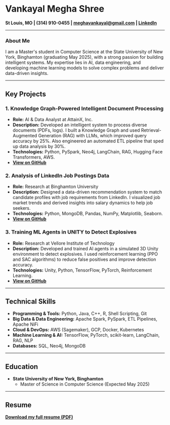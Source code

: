 # Vankayal Megha Shree
**St Louis, MO | (314) 910-0455 | meghavankayal@gmail.com | [LinkedIn](YOUR_LINKEDIN_URL)**

---

### About Me
I am a Master's student in Computer Science at the State University of New York, Binghamton (graduating May 2025), with a strong passion for building intelligent systems. My expertise lies in AI, data engineering, and developing machine learning models to solve complex problems and deliver data-driven insights.

---

## Key Projects

### 1. Knowledge Graph-Powered Intelligent Document Processing
*   **Role:** AI & Data Analyst at AttainX, Inc.
*   **Description:** Developed an intelligent system to process diverse documents (PDFs, logs). I built a Knowledge Graph and used Retrieval-Augmented Generation (RAG) with LLMs, which improved query accuracy by 25%. Also engineered an automated ETL pipeline that sped up data analysis by 30%.
*   **Technologies:** Python, PySpark, Neo4j, LangChain, RAG, Hugging Face Transformers, AWS.
*   **[View on GitHub](LINK_TO_YOUR_GITHUB_PROJECT_1)**

### 2. Analysis of LinkedIn Job Postings Data
*   **Role:** Research at Binghamton University
*   **Description:** Designed a data-driven recommendation system to match candidate profiles with job requirements from LinkedIn. I visualized job market trends and derived insights into salary dynamics to help job seekers.
*   **Technologies:** Python, MongoDB, Pandas, NumPy, Matplotlib, Seaborn.
*   **[View on GitHub](LINK_TO_YOUR_GITHUB_PROJECT_2)**

### 3. Training ML Agents in UNITY to Detect Explosives
*   **Role:** Research at Vellore Institute of Technology
*   **Description:** Developed and trained AI agents in a simulated 3D Unity environment to detect explosives. I used reinforcement learning (PPO and SAC algorithms) to reduce false positives and improve detection accuracy.
*   **Technologies:** Unity, Python, TensorFlow, PyTorch, Reinforcement Learning.
*   **[View on GitHub](LINK_TO_YOUR_GITHUB_PROJECT_3)**

---

## Technical Skills
*   **Programming & Tools:** Python, Java, C++, R, Shell Scripting, Git
*   **Big Data & Data Engineering:** Apache Spark, PySpark, ETL Pipelines, Apache NiFi
*   **Cloud & DevOps:** AWS (Sagemaker), GCP, Docker, Kubernetes
*   **Machine Learning & AI:** TensorFlow, PyTorch, scikit-learn, LangChain, RAG, NLP
*   **Databases:** SQL, Neo4j, MongoDB

---

## Education
*   **State University of New York, Binghamton**
    *   Master of Science in Computer Science (Expected May 2025)

---

## Resume
**[Download my full resume (PDF)](LINK_TO_YOUR_PDF_RESUME)**
